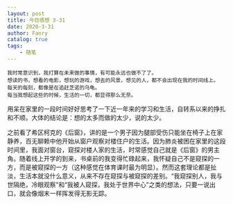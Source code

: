 ```yaml
---
layout: post
title: 今日感想 3-31
date: 2020-3-31
author: Fanry
catalog: true
tags:
    - 随笔
---
```


    我时常意识到，我打算在未来做的事情，有可能永远也做不了了。
    想读的书，想看的电影，想玩的游戏，想去的风景，想见的人，都不会出现在我的时间线上。
    每天的每刻，都像是在追赶芝诺的乌龟。
    每当我想起这些的时候，生活的一切，都显得那么无奈。

用呆在家里的一段时间好好思考了一下近一年来的学习和生活，自转系以来的挣扎和不顺。大体的结论是：想的太多而做的太少，说的太少。

之前看了希区柯克的《后窗》，讲的是一个男子因为腿部受伤只能坐在椅子上在家静养，百无聊赖中他开始从窗户观察对楼住户的生活。因为肺炎被困在家里的这段时间里，我面对窗台，窥探对楼人家的生活，时常感觉自己就是《后窗》的男主角。随着线上开学的到来，书桌前的我变得忙碌起来，我怀疑自己不是窥探的一方，而是被窥探的一方（这种感觉在体育课时最为明显）。然而这套理论都是扯淡，生活本就没什么意义，从来不存在窥探与被窥探的差别。“我窥探别人，我与世隔绝，冷眼观察”和“我被人窥探，我处于世界中心”之类的想法，只要一说出口，就会像烟末一样挥发得无影无踪。